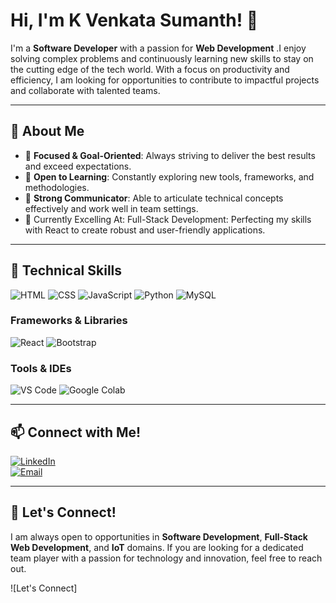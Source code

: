 # Hi, I'm K Venkata Sumanth! 👋

I'm a **Software Developer** with a passion for **Web Development** .I enjoy solving complex problems and continuously learning new skills to stay on the cutting edge of the tech world. With a focus on productivity and efficiency, I am looking for opportunities to contribute to impactful projects and collaborate with talented teams.

---

## 🚀 About Me
- 🎯 **Focused & Goal-Oriented**: Always striving to deliver the best results and exceed expectations.
- 🌟 **Open to Learning**: Constantly exploring new tools, frameworks, and methodologies.
- 💬 **Strong Communicator**: Able to articulate technical concepts effectively and work well in team settings.
- 🌱 Currently Excelling At:
Full-Stack Development: Perfecting my skills with React to create robust and user-friendly applications.


---

## 🔧 Technical Skills
![HTML](https://img.shields.io/badge/HTML5-%23E34F26.svg?style=for-the-badge&logo=html5&logoColor=white)
![CSS](https://img.shields.io/badge/CSS3-%231572B6.svg?style=for-the-badge&logo=css3&logoColor=white)
![JavaScript](https://img.shields.io/badge/JavaScript-%23F7DF1E.svg?style=for-the-badge&logo=javascript&logoColor=black)
![Python](https://img.shields.io/badge/Python-%233776AB.svg?style=for-the-badge&logo=python&logoColor=white)
![MySQL](https://img.shields.io/badge/MySQL-%2300f.svg?style=for-the-badge&logo=mysql&logoColor=white)

### Frameworks & Libraries
![React](https://img.shields.io/badge/React-%2361DAFB.svg?style=for-the-badge&logo=react&logoColor=black)
![Bootstrap](https://img.shields.io/badge/Bootstrap-%23563D7C.svg?style=for-the-badge&logo=bootstrap&logoColor=white)

### Tools & IDEs
![VS Code](https://img.shields.io/badge/Visual_Studio_Code-%23007ACC.svg?style=for-the-badge&logo=visual-studio-code&logoColor=white)
![Google Colab](https://img.shields.io/badge/Google_Colab-%23F9AB00.svg?style=for-the-badge&logo=google-colab&logoColor=black)

---

## 📫 **Connect with Me!**
[![LinkedIn](https://img.shields.io/badge/LinkedIn-0077B5?style=for-the-badge&logo=linkedin&logoColor=white)](https://www.linkedin.com/in/venkata-sumanth-kurapati-b652b1283)  
[![Email](https://img.shields.io/badge/Email-D14836?style=for-the-badge&logo=gmail&logoColor=white)](mailto:sumanthkurapati74@gmail.com)


---
## 🎯 Let's Connect!
I am always open to opportunities in **Software Development**, **Full-Stack Web Development**, and **IoT** domains. If you are looking for a dedicated team player with a passion for technology and innovation, feel free to reach out.

![Let's Connect]
